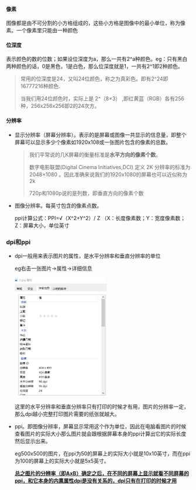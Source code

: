 #### 像素

图像都是由不可分割的小方格组成的，这些小方格是图像中的最小单位，称为像素。一个像素里只能由一种颜色

#### 位深度

表示颜色的数的位数；如果设位深度为a，那么一共有2^a种颜色。eg：只有黑白两种颜色的话，0是黑色，1是白色，那么位深度就是1，一共有2^1即2种颜色。

> 常用的位深度是24，又叫24位颜色，称之为真彩色。即有2^24即16777216种颜色.
>
> 当我们用24位颜色时，实际上是 2^（8×3） ,即红黄蓝（RGB）各有256种，256x256x256即2的24次方。

#### 分辨率

- 显示分辨率（屏幕分辨率）。表示的是屏幕或图像一共显示的信息量，即整个屏幕可以显示多少个像素如1920x108或一张图片包含的像素的总数。

  > 我们平常说的几K屏幕的衡量标准是**水平方向的像素个数**。
  >
  >  数字电影联盟(Digital Cinema Initiatives,DCI) 定义 2K 分辨率的标准为 2048×1080 。因此准确来说我们的1920x1080的屏幕也可以近似称为2k
  >
  > 720p和1080p说的是列数，即垂直方向的像素个数

- 图像分辨率。每英寸包含的像素点数。

  ppi计算公式：PPI=√（X^2+Y^2）/ Z （X：长度像素数；Y：宽度像素数；Z：屏幕大小，单位英寸

### dpi和ppi

- dpi一般用来表示图片的属性，是水平分辨率和垂直分辨率的单位

  eg右击一张图片->属性->详细信息

   <img src="image/12.jpg" style="zoom: 50%;" />
  
  这里的水平分辨率和垂直分辨率只有打印的时候才有用，图片的分辨率一定，那么dpi越小完整打印图片需要的纸张就越大。
  
- ppi。即图像分辨率，屏幕显示常用这个作为单位，因此在电脑看图片的时候查看图片的实际大小那么图片就会跟根据屏幕本身的ppi计算出它的实际长度然后显示出来。

  eg500x500的图片，在ppi为50的屏幕上的实际大小就是10x10英寸，而在ppi为100的屏幕上的实际大小就是5x5英寸。

  **<u>总之图片的分辨率（即AxB）确定之后，在不同的屏幕上显示就看不同屏幕的ppi，和它本身的内禀属性dpi是没有关系的，dpi只有在打印的时候才用</u>**




